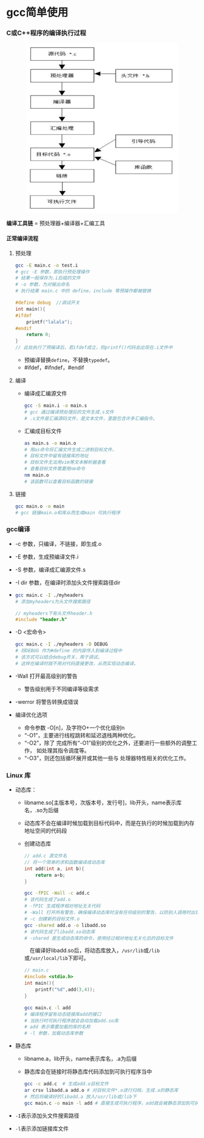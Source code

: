 # gcc简单使用

### C或C++程序的编译执行过程

<div align="middle">

<img src="./images/bianyi.png" width=400>

</div>

**编译工具链** = 预处理器+编译器+汇编工具

#### 正常编译流程

1. 预处理

   ```bash
   gcc -E main.c -o test.i
   # gcc -E 参数，即执行预处理操作
   # 结果一般保存为.i后缀的文件
   # -o 参数，为对输出命名
   # 执行结果 main.c 中的 define，include 等预操作都被替换
   ```

   ```c
   #define debug  //调试开关
   int main(){
   #ifdef
       printf("lalala");
   #endif
       return 0;
   }
   // 此处执行了预编译后，若ifdef成立，则printf()代码会出现在.i文件中
   ```

   - 预编译替换```define```，不替换```typedef```。
   - \#ifdef，#ifndef，#endif

2. 编译

   - 编译成汇编源文件

     ```bash
     gcc -S main.i -o main.s
     # gcc 通过编译预处理后的文件生成.s文件
     # .s文件是汇编源码文件，是文本文件，里面包含许多汇编指令。
     ```

     

   - 汇编成目标文件

     ```bash
     as main.s -o main.o
     # 用as命令将汇编文件生成二进制目标文件，
     # 目标文件中留有链接库的地址
     # 目标文件无法用vim等文本解析器查看
     # 查看目标文件需要用nm命令
     nm main.o
     # 该函数可以查看目标函数的链接
     ```

3. 链接

   ```bash
   gcc main.o -o main
   # gcc 链接main.o和库从而生成main 可执行程序
   ```

   

### gcc编译

-  -c 参数，只编译，不链接，即生成.o

- -E 参数，生成预编译文件.i

- -S 参数，编译成汇编源文件.s

- -I dir 参数，在编译时添加头文件搜索路径dir

- ```bash
  gcc main.c -I ./myheaders
  # 添加myheaders为头文件搜索路径
  ```

  ```c
  // myheaders下有头文件header.h
  #include "header.h"
  ```

- -D <宏命令>

  ```bash
  gcc main.c -I ./myheaders -D DEBUG
  # 将DEBUG 作为#define 的内容传入到编译过程中
  # 该方式可以结合debug开关，用于调试。
  # 这样在编译时就不用对代码直接更改，从而实现动态编译。
  ```

  

- -Wall 打开最高级别的警告

  - 警告级别用于不同编译等级需求

- -werror 将警告转换成错误

- 编译优化选项

  - 命令参数 -O[n]，及字符O+一个优化级别n
  - “-O1”，主要进行线程跳转和延迟退栈两种优化。
  - “-O2”，除了 完成所有“-O1”级别的优化之外，还要进行一些额外的调整工作， 如处理其指令调度等。
  - “-O3”，则还包括循环展开或其他一些与 处理器特性相关的优化工作。

### Linux 库

- 动态库：

  - libname.so[主版本号，次版本号，发行号]，lib开头，name表示库名，.so为后缀

  - 动态库不会在编译时候加载到目标代码中，而是在执行的时候加载到内存地址空间的代码段

  - 创建动态库

    ```c
    // add.c 源文件名
    // 将一个简单的求和函数编译成动态库
    int add(int a, int b){
        return a+b;
    }
    ```

    ```bash
    gcc -fPIC -Wall -c add.c 
    # 该代码生成了add.o
    # -fPIC 生成程序相对地址无关代码
    # -Wall 打开所有警告，确保编译动态库时没有任何级别的警告，以防别人调用时出现库内警告
    # -c 创建新的目标文件.o
    gcc -shared add.o -o libadd.so
    # 该代码生成了libadd.so动态库
    # -shared 是生成动态库的命令，使用经过相对地址无关化后的目标文件
    ```

    　在编译好libadd.so后，将动态库放入，```/usr/lib```或```/lib```或```/usr/local/lib```下即可。

    ```c
    // main.c
    #include <stdio.h>
    int main(){
        printf("%d",add(3,4));
    }
    ```

    ```bash
    gcc main.c -l add
    # 编译程序留有动态链接库add的接口
    # 当执行时可执行程序就会自动加载add.so库
    # add 表示需要加载的库的名称
    # -l 参数，加载动态库参数
    ```

    

- 静态库

  - libname.a，lib开头，name表示库名，.a为后缀

  - 静态库会在链接时将静态库代码添加到可执行程序当中

    ```bash
    gcc -c add.c  # 生成add.o目标文件
    ar crsv libadd.a add.o # 对目标文件*.o进行归档，生成.a的静态库
    # 然后将编译好的libadd.a 放入/usr/lib或/lib下
    gcc main.c -o main -l add # 直接生成可执行程序，add就会被静态添加到可执行代码中
    ```

- ```-I```表示添加头文件搜索路径

- ```-l```表示添加链接库文件
